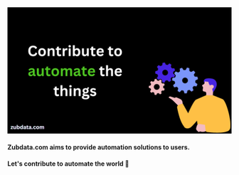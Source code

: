 <img src="images/zubdata open source.png" alt="Zubdata open source">
<br>
<h4>Zubdata.com aims to provide automation solutions to users.</h4>
<h4>Let's contribute to automate the world 🤖</h4>
